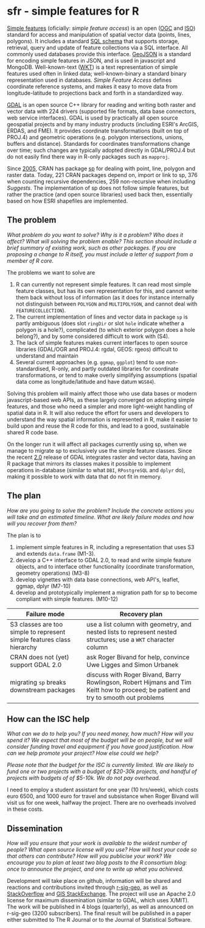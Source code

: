 # sfr - simple features for R

[Simple features](https://en.wikipedia.org/wiki/Simple_Features) (oficially: _simple feature access_) is an open ([OGC](http://www.opengeospatial.org/standards/sfa) and [ISO](http://www.iso.org/iso/home/store/catalogue_tc/catalogue_detail.htm?csnumber=40114)) standard for access and manipulation of spatial vector data (points, lines, polygons). It includes a standard [SQL schema](http://www.opengeospatial.org/standards/sfs) that supports storage, retrieval, query and update of feature collections via a SQL interface. All commonly used databases provide this interface. [GeoJSON](http://geojson.org/) is a standard for encoding simple features in JSON, and is used in javascript and MongoDB. Well-known-text ([WKT](https://en.wikipedia.org/wiki/Well-known_text)) is a text representation of simple features used often in linked data; well-known-binary a standard binary representation used in databases. _Simple Feature Access_ defines coordinate reference systems, and makes it easy to move data from longitude-latitude to projections back and forth in a standardized way. 


[GDAL](http://gdal.org/) is an open source C++ library for reading and writing both raster and vector data with 224 drivers (supported file formats, data base connectors, web service interfaces). GDAL is used by practically all open source geospatial projects and by many industry products (including ESRI's ArcGIS, ERDAS, and FME). It provides coordinate transformations (built on top of PROJ.4) and geometric operations (e.g. polygon intersections, unions, buffers and distance). Standards for coordinates transformations change over time; such changes are typically adopted directly in GDAL/PROJ.4 but do not easily find there way in R-only packages such as `mapproj`.

Since [2005](https://stat.ethz.ch/pipermail/r-sig-geo/2005-April/000378.html), CRAN has package [sp](https://cran.r-project.org/web/packages/sp/) for dealing with point, line, polygon and raster data. Today, 221 CRAN packages depend on, import or link to sp, 376 when counting recursive dependencies, 259 non-recursive when including _Suggests_. The implementation of sp does not follow simple features, but rather the practice (and open source libraries) used back then, essentially based on how ESRI shapefiles are implemented.

<!---
[second edition](http://www.springer.com/statistics/life+sciences%2C+medicine+%26+health/book/978-1-4614-7617-7))
-->

## The problem
_What problem do you want to solve? Why is it a problem? Who does it affect? What will solving the problem enable? This section should include a brief summary of existing work, such as other packages. If you are proposing a change to R itself, you must include a letter of support from a member of R core._

The problems we want to solve are 

1. R can currently not represent simple features. It can read most simple feature classes, but has its own representation for this, and cannot write them back without loss of information (as it does for instance internally not distinguish between `POLYGON` and `MULTIPOLYGON`, and cannot deal with `FEATURECOLLECTION`).
2. The current implementation of lines and vector data in package `sp` is partly ambiguous (does slot `ringDir` or slot `hole` indicate whether a polygon is a hole?), complicated (to which exterior polygon does a hole belong?), and by some considered difficult to work with (S4).
3. The lack of simple features makes current interfaces to open source libraries (GDAL/OGR and PROJ.4: rgdal, GEOS: rgeos) difficult to understand and maintain
4. Several current approaches (e.g. `ggmap`, `ggplot`) tend to use non-standardised, R-only, and partly outdated libraries for coordinate transformations, or tend to make overly simplifying assumptions (spatial data come as longitude/latitude and have datum `WGS84`).

Solving this problem will mainly affect those who use data bases or modern javascript-based web APIs, as these largely converged on adopting simple features, and those who need a simpler and more light-weight handling of spatial data in R. It will also reduce the effort for users and developers to understand the way spatial information is represented in R, make it easier to build upon and reuse the R code for this, and lead to a good, sustainable shared R code base.

On the longer run it will affect all packages currently using sp, when we manage to migrate sp to exclusively use the simple feature classes. Since the recent [2.0](http://www.gdal.org/index.html) release of GDAL integrates raster and vector data, having an R package that mirrors its classes makes it possible to implement operations in-database (similar to what `DBI`, `RPostgreSQL` and `dplyr` do), making it possible to work with data that do not fit in memory.

## The plan
_How are you going to solve the problem? Include the concrete actions you will take and an estimated timeline. What are likely failure modes and how will you recover from them?_

The plan is to 

1. implement simple features in R, including a representation that uses S3 and extends `data.frame` (M1-3).
2. develop a C++ interface to GDAL 2.0, to read and write simple feature objects, and to interface other functionality (coordinate transformation, geometry operations) (M3-8)
3. develop vignettes with data base connections, web API's, leaflet, ggmap, dplyr (M7-10)
4. develop and prototypically implement a migration path for sp to become compliant with simple features. (M10-12)

|  Failure mode    |  Recovery plan     |
|------------------|--------------------|
| S3 classes are too simple to represent simple features class hierarchy | use a list column with geometry, and nested lists to represent nested structures; use a `WKT` character column | 
| CRAN does not (yet) support GDAL 2.0 | ask Roger Bivand for help, convince Uwe Ligges and Simon Urbanek |
| migrating `sp` breaks downstream packages | discuss with Roger Bivand, Barry Rowlingson, Robert Hijmans and Tim Keitt how to proceed; be patient and try to smooth out problems |



## How can the ISC help
_What can we do to help you? If you need money, how much? How will you spend it? We expect that most of the budget will be on people, but we will  consider funding travel and equipment if you have good justification. How can we help promote your project? How else could we help?_

_Please note that the budget for the ISC is currently limited. We are likely to fund one or two projects with a budget of $20-30k projects, and handful of projects with budgets of  of $5-10k. We do not pay overhead._


I need to employ a student assistant for one year (10 hrs/week),
which costs euro 6500, and 1000 euro for travel and subsistance
when Roger Bivand will visit us for one week, halfway the project.
There are no overheads involved in these costs.

## Dissemination

_How will you ensure that your work is available to the widest number of people? What open source license will you use? How will host your code so that others can contribute? How will you publicise your work? We encourage you to plan at least two blog posts to the R consortium blog: once to announce the project, and one to write up what you achieved._


Development will take place on github, information will be shared and reactions and contributions invited through [r-sig-geo](https://stat.ethz.ch/mailman/listinfo/r-sig-geo), as well as [StackOverflow](http://stackoverflow.com/) and [GIS StackExchange](http://gis.stackexchange.com/). The project will use an Apache 2.0 license for maximum dissemination (similar to GDAL, which uses X/MIT). The work will be published in 4 blogs (quarterly), as well as announced on r-sig-geo (3200 subscribers). The final result will be published in a paper either submitted to The R Journal or to the Journal of Statistical Software.
